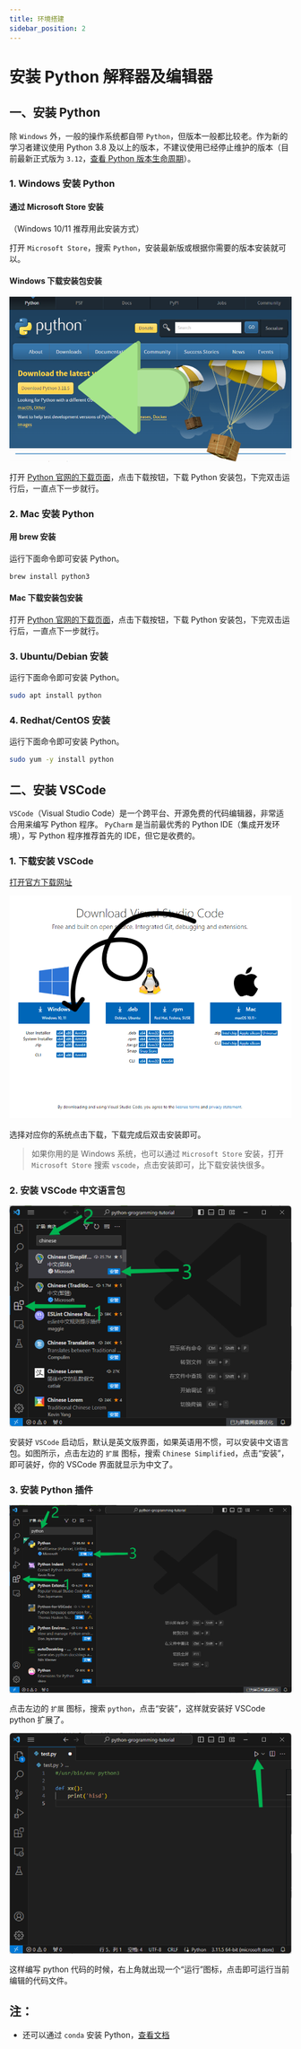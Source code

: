 ```yaml
---
title: 环境搭建
sidebar_position: 2
---
```


# 安装 Python 解释器及编辑器

## 一、安装 Python

除 `Windows` 外，一般的操作系统都自带 `Python`，但版本一般都比较老。作为新的学习者建议使用 Python 3.8 及以上的版本，不建议使用已经停止维护的版本（目前最新正式版为 `3.12`，[查看 Python 版本生命周期](https://devguide.python.org/versions/#supported-versions)）。

### 1. Windows 安装 Python

#### 通过 Microsoft Store 安装

（Windows 10/11 推荐用此安装方式）

打开 `Microsoft Store`，搜索 `Python`，安装最新版或根据你需要的版本安装就可以。

#### Windows 下载安装包安装

![下载](../images/download.png)

打开 [Python 官网的下载页面](https://www.python.org/downloads/)，点击下载按钮，下载 Python 安装包，下完双击运行后，一直点下一步就行。

### 2. Mac 安装 Python

#### 用 brew 安装

运行下面命令即可安装 Python。

```sh
brew install python3
```

#### Mac 下载安装包安装

打开 [Python 官网的下载页面](https://www.python.org/downloads/)，点击下载按钮，下载 Python 安装包，下完双击运行后，一直点下一步就行。

### 3. Ubuntu/Debian 安装

运行下面命令即可安装 Python。

```sh
sudo apt install python
```

### 4. Redhat/CentOS 安装

运行下面命令即可安装 Python。

```sh
sudo yum -y install python
```


## 二、安装 VSCode

`VSCode`（Visual Studio Code）是一个跨平台、开源免费的代码编辑器，非常适合用来编写 Python 程序。
`PyCharm` 是当前最优秀的 Python IDE（集成开发环境），写 Python 程序推荐首先的 IDE，但它是收费的。

### 1. 下载安装 VSCode

[打开官方下载网址](https://code.visualstudio.com/download)

![下载VSCode](../images/download-vscode.png)

选择对应你的系统点击下载，下载完成后双击安装即可。

> 如果你用的是 Windows 系统，也可以通过 `Microsoft Store` 安装，打开 `Microsoft Store` 搜索 `vscode`，点击安装即可，比下载安装快很多。

### 2. 安装 VSCode 中文语言包

![安装语言包](../images/vscode-install-lang.png)

安装好 `VSCode` 启动后，默认是英文版界面，如果英语用不惯，可以安装中文语言包。如图所示，点击左边的 `扩展` 图标，搜索 `Chinese Simplified`，点击“安装”，即可装好，你的 VSCode 界面就显示为中文了。

### 3. 安装 Python 插件

![安装插件](../images/vscode-install-python.png)

点击左边的 `扩展` 图标，搜索 `python`，点击“安装”，这样就安装好 VSCode python 扩展了。

![vscode运行](../images/vscode-python-installed.png)

这样编写 python 代码的时候，右上角就出现一个“运行”图标，点击即可运行当前编辑的代码文件。


## 注：

- 还可以通过 `conda` 安装 Python，[查看文档](https://docs.conda.io/projects/miniconda/en/latest/)